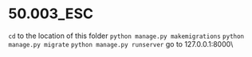 # 50.003_ESC

`cd` to the location of this folder
`python manage.py makemigrations`
`python manage.py migrate`
`python manage.py runserver`
go to 127.0.0.1:8000\ 
